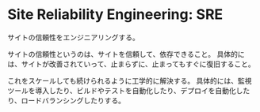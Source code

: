 # Site Reliability Engineering: SRE

サイトの信頼性をエンジニアリングする。

サイトの信頼性というのは、サイトを信頼して、依存できること。
具体的には、サイトが改善されていって、止まらずに、止まってもすぐに復旧すること。

これをスケールしても続けられるように工学的に解決する。
具体的には、監視ツールを導入したり、ビルドやテストを自動化したり、デプロイを自動化したり、ロードバランシングしたりする。
